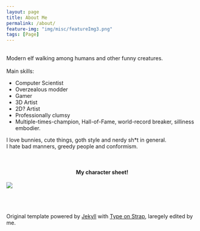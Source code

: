 ```yaml
---
layout: page
title: About Me
permalink: /about/
feature-img: "img/misc/featureImg3.png"
tags: [Page]
---
```

<p>
<br/>
Modern elf walking among humans and other funny creatures.
<br>
<br>
Main skills:
<ul>
<li>Computer Scientist <br /></li>
<li>Overzealous modder <br /></li>
<li>Gamer <br /></li>
<li>3D Artist <br /></li>
<li>2D? Artist <br /></li>
<li>Professionally clumsy <br /></li>
<li>Multiple-times-champion, Hall-of-Fame, world-record breaker, silliness embodier. <br /></li>
</ul>
</p>

<p>
I love bunnies, cute things, goth style and nerdy sh&#42;t in general.<br>
I hate bad manners, greedy people and conformism.
</p>

<br/>
<h4 style="text-align:center">My character sheet!</h4>

<div class="custom-image-container-centered">
  <img src="/ElfyLab/img/misc/rpgCard.png" max-height="400px">
</div>


<br><br><br> 
Original template powered by <a href="https://jekyllrb.com/">Jekyll</a> with <a href="https://github.com/sylhare/Type-on-Strap">Type on Strap</a>, laregely edited by me.
